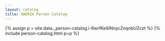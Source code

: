 ```yaml
---
layout: catalog
title: SWERIK Person Catalog
---
```

{% assign p = site.data._person-catalog.i-6wrfKe6iNnycZnqnbUZczt %}
{% include person-catalog.html p=p %}

